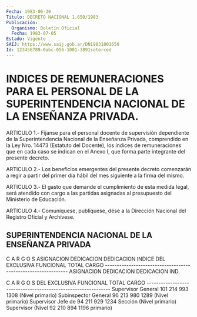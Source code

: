 ```yaml
---
Fecha: 1983-06-30
Título: DECRETO NACIONAL 1.650/1983
Publicación:
  Organismo: Boletín Oficial
  Fecha: 1983-07-05
Estado: Vigente
SAIJ: https://www.saij.gob.ar/DN19831001650
Id: 123456789-0abc-056-1001-3891soterced
---
```

# INDICES DE REMUNERACIONES PARA EL PERSONAL DE LA SUPERINTENDENCIA NACIONAL DE LA ENSEÑANZA PRIVADA.

<a id="1"></a>
ARTICULO  1.-  Fijanse para el personal docente de supervisión dependiente  de  la  Superintendencia   Nacional  de  la  Enseñanza Privada, comprendido en la Ley Nro. 14473  (Estatuto  del Docente), los  índices  de remuneraciones que en cada caso se indican  en  el Anexo  I,  que  forma    parte  integrante  del  presente  decreto.

<a id="2"></a>
ARTICULO  2.-  Los  beneficios emergentes del presente decreto comenzarán a regir a partir  del primer día hábil del mes siguiente a la firma del mismo.

<a id="3"></a>
ARTICULO  3.-  El  gasto  que  demande el cumplimiento de esta medida legal, será atendido con cargo  a  las partidas asignadas al presupuesto del Ministerio de Educación.

<a id="4"></a>
ARTICULO  4.-  Comuníquese,  publíquese,  dése  a la Dirección Nacional del Registro Oficial y Archívese.

## SUPERINTENDENCIA NACIONAL DE LA ENSEÑANZA PRIVADA

<a id="1"></a>
C A R G O S         ASIGNACION  DEDICACION  DEDICACION  INDICE                       DEL      EXCLUSIVA   FUNCIONAL   TOTAL                     CARGO --------------------------------------------------------------                    ASIGNACION  DEDICACION  DEDICACION  IND.

C A R G O S            DEL      EXCLUSIVA   FUNCIONAL   TOTAL                      CARGO -------------------------------------------------------------- Supervisor General    101         214         993       1308 (Nivel primario) Subinspector General   96         213         980       1289 (Nivel primario) Supervisor Jefe de     94         211         929       1234 Sección (Nivel primario) Supervisor (Nivel      92         210         894       1196 primario)